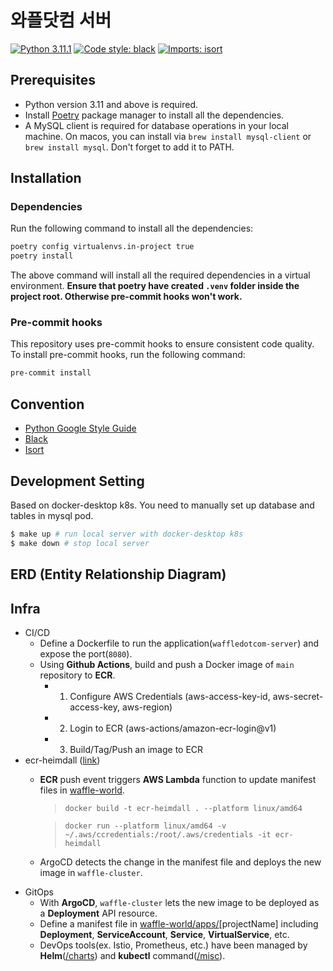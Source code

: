 # 와플닷컴 서버

[![Python 3.11.1](https://img.shields.io/badge/python-3.11.1-blue.svg)](https://www.python.org/downloads/release/python-3111/)
[![Code style: black](https://img.shields.io/badge/code%20style-black-000000.svg)](https://github.com/psf/black)
[![Imports: isort](https://img.shields.io/badge/%20imports-isort-%231674b1?style=flat&labelColor=ef8336)](https://pycqa.github.io/isort/)


## Prerequisites

- Python version 3.11 and above is required.
- Install [Poetry](https://python-poetry.org/docs/#installation) package manager to install all the dependencies.
- A MySQL client is required for database operations in your local machine. On macos, you can install via `brew install mysql-client` or `brew install mysql`. Don't forget to add it to PATH.

## Installation

### Dependencies

Run the following command to install all the dependencies:
```bash
poetry config virtualenvs.in-project true
poetry install
```
The above command will install all the required dependencies in a virtual environment. **Ensure that poetry have created `.venv` folder inside the project root. Otherwise pre-commit hooks won't work.**

### Pre-commit hooks

This repository uses pre-commit hooks to ensure consistent code quality. To install pre-commit hooks, run the following command:

```bash
pre-commit install
```

## Convention

- [Python Google Style Guide](https://google.github.io/styleguide/pyguide.html)
- [Black](https://black.readthedocs.io/en/stable/)
- [Isort](https://pycqa.github.io/isort/)

## Development Setting

Based on docker-desktop k8s. You need to manually set up database and tables in mysql pod.
```bash
$ make up # run local server with docker-desktop k8s
$ make down # stop local server
```


## ERD (Entity Relationship Diagram)

## Infra
- CI/CD
  - Define a Dockerfile to run the application(`waffledotcom-server`) and expose the port(`8080`).
  - Using **Github Actions**, build and push a Docker image of `main` repository to **ECR**.
    - 1) Configure AWS Credentials (aws-access-key-id, aws-secret-access-key, aws-region)
    - 2) Login to ECR (aws-actions/amazon-ecr-login@v1)
    - 3) Build/Tag/Push an image to ECR
- ecr-heimdall ([link](https://github.com/wafflestudio/ecr-heimdall))
  - **ECR** push event triggers **AWS Lambda** function to update manifest files in [waffle-world](https://github.com/wafflestudio/waffle-world).
    > `docker build -t ecr-heimdall . --platform linux/amd64`

    > `docker run --platform linux/amd64 -v ~/.aws/ccredentials:/root/.aws/credentials -it ecr-heimdall`
  - ArgoCD detects the change in the manifest file and deploys the new image in `waffle-cluster`.
- GitOps
  - With **ArgoCD**, `waffle-cluster` lets the new image to be deployed as a **Deployment** API resource.
  - Define a manifest file in [waffle-world/apps/](https://github.com/wafflestudio/waffle-world/tree/main/apps)[projectName] including **Deployment**, **ServiceAccount**, **Service**, **VirtualService**, etc.
  - DevOps tools(ex. Istio, Prometheus, etc.) have been managed by **Helm**([/charts](https://github.com/wafflestudio/waffle-world/tree/main/charts)) and **kubectl** command([/misc](https://github.com/wafflestudio/waffle-world/tree/main/misc)).
